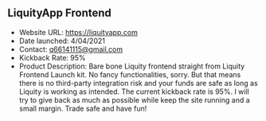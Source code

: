 ## LiquityApp Frontend
- Website URL: https://liquityapp.com
- Date launched: 4/04/2021
- Contact: q66141115@gmail.com
- Kickback Rate: 95%
- Product Description: Bare bone Liquity frontend straight from Liquity Frontend Launch kit. No fancy functionalities, sorry. But that means there is no third-party integration risk and your funds are safe as long as Liquity is working as intended. The current kickback rate is 95%. I will try to give back as much as possible while keep the site running and a small margin. Trade safe and have fun!
